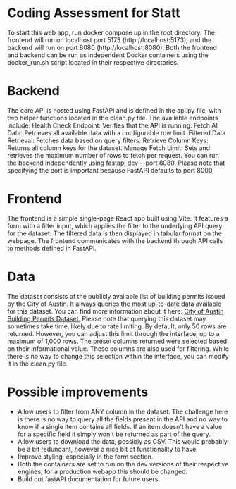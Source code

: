 # Coding Assessment for Statt

To start this web app, run docker compose up in the root directory. The frontend will run on localhost port 5173 (http://localhost:5173), and the backend will run on port 8080 (http://localhost:8080).
Both the frontend and backend can be run as independent Docker containers using the docker_run.sh script located in their respective directories.

# Backend

The core API is hosted using FastAPI and is defined in the api.py file, with two helper functions located in the clean.py file. The available endpoints include:
Health Check Endpoint: Verifies that the API is running.
Fetch All Data: Retrieves all available data with a configurable row limit.
Filtered Data Retrieval: Fetches data based on query filters.
Retrieve Column Keys: Returns all column keys for the dataset.
Manage Fetch Limit: Sets and retrieves the maximum number of rows to fetch per request.
You can run the backend independently using fastapi dev --port 8080. Please note that specifying the port is important because FastAPI defaults to port 8000.

# Frontend

The frontend is a simple single-page React app built using Vite. It features a form with a filter input, which applies the filter to the underlying API query for the dataset. The filtered data is then displayed in tabular format on the webpage. The frontend communicates with the backend through API calls to methods defined in FastAPI.

# Data

The dataset consists of the publicly available list of building permits issued by the City of Austin. It always queries the most up-to-date data available for this dataset. You can find more information about it here: [City of Austin Building Permits Dataset.](https://data.austintexas.gov/Building-and-Development/Issued-Construction-Permits/3syk-w9eu/about_data)
Please note that querying this dataset may sometimes take time, likely due to rate limiting.
By default, only 50 rows are returned. However, you can adjust this limit through the interface, up to a maximum of 1,000 rows.
The preset columns returned were selected based on their informational value. These columns are also used for filtering. While there is no way to change this selection within the interface, you can modify it in the clean.py file.

# Possible improvements

- Allow users to filter from ANY column in the dataset. The challenge here is there is no way to query all the fields present in the API and no way to know if a single item contains all fields. If an item doesn't have a value for a specific field it simply won't be returned as part of the query.
- Allow users to download the data, possibly as CSV. This would probably be a bit redundant, however a nice bit of functionality to have.
- Improve styling, especially in the form section.
- Both the containers are set to run on the dev versions of their respective engines, for a production webapp this should be changed.
- Build out fastAPI documentation for future users.

